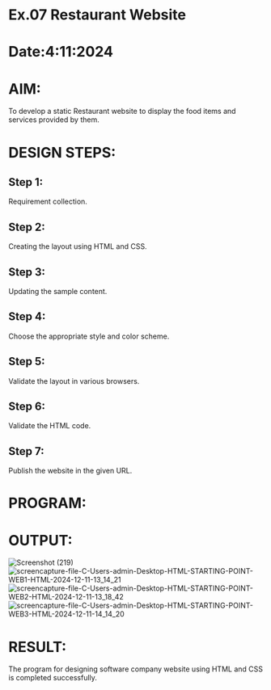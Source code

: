 # Ex.07 Restaurant Website
# Date:4:11:2024
# AIM:
To develop a static Restaurant website to display the food items and services provided by them.

# DESIGN STEPS:
## Step 1:
Requirement collection.

## Step 2:
Creating the layout using HTML and CSS.

## Step 3:
Updating the sample content.

## Step 4:
Choose the appropriate style and color scheme.

## Step 5:
Validate the layout in various browsers.

## Step 6:
Validate the HTML code.

## Step 7:
Publish the website in the given URL.

# PROGRAM:

# OUTPUT:
![Screenshot (219)](https://github.com/user-attachments/assets/fc7443cc-73ce-4cf7-82af-4a67d0bbb5fe)
![screencapture-file-C-Users-admin-Desktop-HTML-STARTING-POINT-WEB1-HTML-2024-12-11-13_14_21](https://github.com/user-attachments/assets/e7e97381-3a0b-4bfd-9dcb-1f050902d1fc)
![screencapture-file-C-Users-admin-Desktop-HTML-STARTING-POINT-WEB2-HTML-2024-12-11-13_18_42](https://github.com/user-attachments/assets/4df4e150-0d4e-47ec-a383-6b5b0bad8927)
![screencapture-file-C-Users-admin-Desktop-HTML-STARTING-POINT-WEB3-HTML-2024-12-11-14_14_20](https://github.com/user-attachments/assets/77e737b4-5301-4ee7-898b-5695ae325116)

# RESULT:
The program for designing software company website using HTML and CSS is completed successfully.
